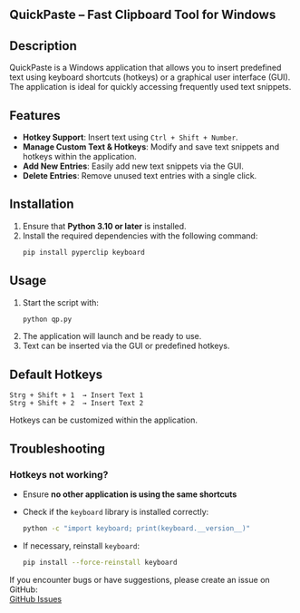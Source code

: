 ## **QuickPaste – Fast Clipboard Tool for Windows** 

## Description

QuickPaste is a Windows application that allows you to insert predefined text using keyboard shortcuts (hotkeys) or a graphical user interface (GUI).  
The application is ideal for quickly accessing frequently used text snippets.  

## Features  

- **Hotkey Support**: Insert text using `Ctrl + Shift + Number`.  
- **Manage Custom Text & Hotkeys**: Modify and save text snippets and hotkeys within the application.  
- **Add New Entries**: Easily add new text snippets via the GUI.  
- **Delete Entries**: Remove unused text entries with a single click.  

## Installation  

1. Ensure that **Python 3.10 or later** is installed.  
2. Install the required dependencies with the following command:  
   ```sh
   pip install pyperclip keyboard
   ```

## Usage

1. Start the script with:
   ```sh
   python qp.py
   ```
2. The application will launch and be ready to use.
3. Text can be inserted via the GUI or predefined hotkeys.

## Default Hotkeys

```
Strg + Shift + 1  → Insert Text 1
Strg + Shift + 2  → Insert Text 2
```

Hotkeys can be customized within the application.

## Troubleshooting

### Hotkeys not working?  
- Ensure **no other application is using the same shortcuts**
- Check if the `keyboard` library is installed correctly:
   ```sh
   python -c "import keyboard; print(keyboard.__version__)"
   ```

- If necessary, reinstall `keyboard`:
   ```sh
   pip install --force-reinstall keyboard
   ```



If you encounter bugs or have suggestions, please create an issue on GitHub:  
[GitHub Issues](https://github.com/PepegaNico/qpaste/issues)  




